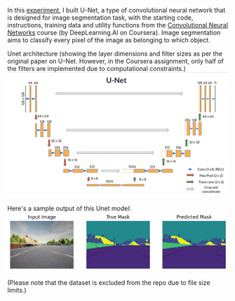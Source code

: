 In this [experiment](G_Image_segmentation_Unet.ipynb), I built U-Net, a type of convolutional neural network that is designed for image segmentation task, with the starting code, instructions, training data and utility functions from the [Convolutional Neural Networks](https://coursera.org/learn/convolutional-neural-networks) course (by DeepLearning.AI on Coursera). Image segmentation aims to classify every pixel of the image as belonging to which object.

Unet architecture (showing the layer dimensions and filter sizes as per the original paper on U-Net. However, in the Coursera assignment, only half of the filters are implemented due to computational constraints.)
![unet.png](images%2Funet.png)

Here's a sample output of this Unet model:
![sample_output.png](sample_output.png)

(Please note that the dataset is excluded from the repo due to file size limits.)
